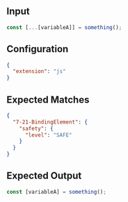 
## Input
```javascript input
const [...[variableA]] = something();
```

## Configuration
```json configuration
{
  "extension": "js"
}
```

## Expected Matches
```json expected matches
{
  "7-21-BindingElement": {
    "safety": {
      "level": "SAFE"
    }
  }
}
```

## Expected Output
```javascript expected output
const [variableA] = something();
```
